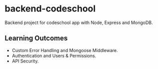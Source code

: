 # backend-codeschool
Backend project for codeschool app with Node, Express and MongoDB.

## Learning Outcomes
- Custom Error Handling and Mongoose Middleware.
- Authentication and Users & Permissions.
- API Security.
